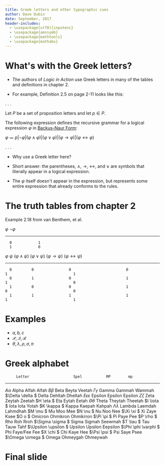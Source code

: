 ```yaml
---
title: Greek letters and other typographic cues
author: Dave Dubin
date: September, 2017
header-includes:
  - \usepackage[utf8]{inputenc}
  - \usepackage{amssymb}
  - \usepackage{mathtools}
  - \usepackage{mathabx}
---
```


# What's with the Greek letters?

- The authors of *Logic in Action* use Greek letters in many of the
  tables and definitions in chapter 2.

- For example, Definition 2.5 on page 2-11 looks like this:

. . .

Let $P$ be a set of proposition letters and let $p \in P$. 

The following expression defines the recursive grammar for a logical
expression $\varphi$ in [Backus–Naur Form](https://en.wikipedia.org/wiki/Backus%E2%80%93Naur_Form):

$\varphi \Coloneqq p|\neg\varphi|(\varphi \wedge \varphi)|(\varphi \vee \varphi)|(\varphi \rightarrow \varphi)|(\varphi \leftrightarrow \varphi)$

. . .

- Why use a Greek letter here?

- Short answer: the parentheses, $\wedge$, $\rightarrow$, $\leftrightarrow$, and $\vee$ are symbols that literally appear in a logical expression.
- The $\varphi$ itself doesn't appear in the expression, but represents some entire expression that already conforms to the rules.

# The truth tables from chapter 2

Example 2.18 from van Benthem, et al.


  $\varphi$   $\neg\varphi$
 ----------- ---------------
      0            1
      1            0	

  $\varphi$   $\psi$   ($\varphi \wedge \psi$)   ($\varphi \vee \psi$)   ($\varphi \rightarrow \psi$)   ($\varphi \leftrightarrow \psi$)
 ----------- -------- ------------------------- ----------------------- ------------------------------ ---------------------------------- 
      0         0                0                         0                       1                              1                          
      0         1                0                         1                       1                              0                          
      1         0                0                         1                       0                              0                          
      1         1                1                         1                       1                              1                           


# Examples

- $\mathit{a,b,c}$
- $\mathcal{P,Q,R}$
- $\theta, \lambda, \rho, \sigma, \pi$


# Greek alphabet

         Letter                    Spel           MP        mp
-----------------------------  -----------    ---------- ----------
  $A \alpha$                     Alpha         Alfah      Alfah
  $B \beta$                      Beta          Beyta      Veetah
  $\Gamma \gamma$                Gamma         Gammah     Wammah
  $\Delta \delta $               Delta         Dehltah    Dheltah
  $E \epsilon \varepsilon$       Epsilon       Epsilon    Epsilon
  $Z \zeta$                      Zeta          Zeytah     Zeetah
  $H \eta  $                     Eta           Eytah      Eetah
  $\Theta \theta$                Theta         Theytah    Theetah
  $I \iota   $                   Iota          Iota       Yotah
  $K \kappa   $                  Kappa         Kaepah     Kahpah
  $\Lambda \lambda$              Lambda        Laemdah    Lahmdhah
  $M \mu   $                     Mu            Moo        Mee
  $N \nu   $                     Nu            Noo        Nee
  $\Xi \xi $                     Xi            Zaye       Ksee
  $O o     $                     Omicron       Ohmikron   Ohmikrron
  $\Pi \pi $                     Pi            Paye       Pee
  $P \rho  $                     Rho           Roh        Rroh
  $\Sigma \sigma $               Sigma         Sigmah     Seewmah
  $T \tau   $                    Tau           Tauw       Tahf
  $\Upsilon \upsilon $           Upsilon       Upsilon    Eepsilon
  $\Phi \phi \varphi $           Phi           Faye/Fee   Fee
  $X \chi          $             Chi           Kaye       Hee
  $\Psi \psi       $             Psi           Saye       Psee
  $\Omega \omega   $             Omega         Ohmeygah   Ohmeywah


# Final slide





